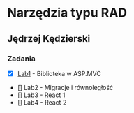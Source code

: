 # Narzędzia typu RAD
## Jędrzej Kędzierski

### Zadania
- [X] [Lab1](./lab1/lab1_readme.md) - Biblioteka w ASP.MVC
- [] Lab2 - Migracje i równoległość
- [] Lab3 - React 1
- [] Lab4 - React 2